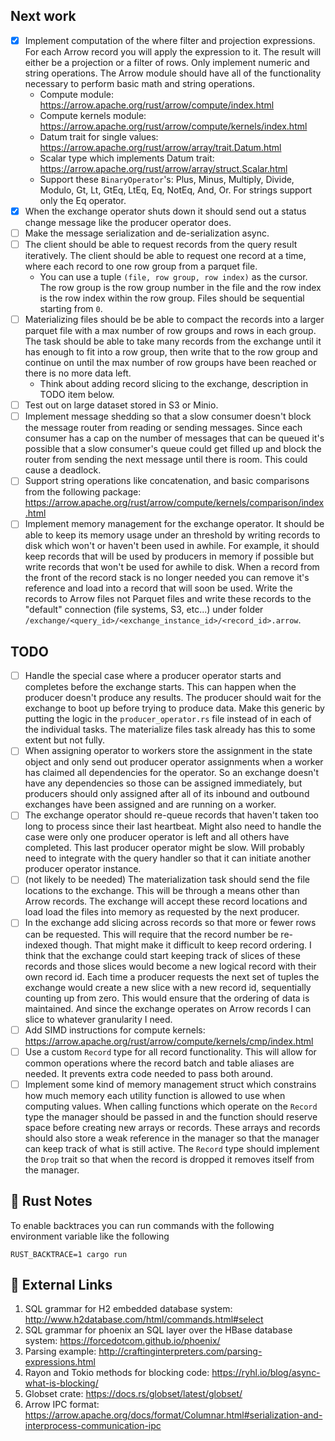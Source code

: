 
## Next work

- [X] Implement computation of the where filter and projection expressions. For each Arrow record
you will apply the expression to it. The result will either be a projection or a filter 
of rows. Only implement numeric and string operations. The Arrow module should have all of 
the functionality necessary to perform basic math and string operations.
  * Compute module: https://arrow.apache.org/rust/arrow/compute/index.html
  * Compute kernels module: https://arrow.apache.org/rust/arrow/compute/kernels/index.html
  * Datum trait for single values: https://arrow.apache.org/rust/arrow/array/trait.Datum.html
  * Scalar type which implements Datum trait: https://arrow.apache.org/rust/arrow/array/struct.Scalar.html
  * Support these `BinaryOperator`'s: Plus, Minus, Multiply, Divide, Modulo, Gt, Lt, GtEq, LtEq,
  Eq, NotEq, And, Or. For strings support only the Eq operator.
- [X] When the exchange operator shuts down it should send out a status change message like
the producer operator does.
- [ ] Make the message serialization and de-serialization async.
- [ ] The client should be able to request records from the query result iteratively. The client
should be able to request one record at a time, where each record to one row group from a 
parquet file.
  * You can use a tuple `(file, row group, row index)` as the cursor. The row group is the 
  row group number in the file and the row index is the row index within the row group.
  Files should be sequential starting from `0`.
- [ ] Materializing files should be be able to compact the records into a larger parquet file
with a max number of row groups and rows in each group. The task should be
able to take many records from the exchange until it has enough to fit into a row group,
then write that to the row group and continue on until the max number of row groups
have been reached or there is no more data left. 
  * Think about adding record slicing to the exchange, description in TODO item below.
- [ ] Test out on large dataset stored in S3 or Minio.
- [ ] Implement message shedding so that a slow consumer doesn't block the message router from
reading or sending messages. Since each consumer has a cap on the number of messages that
can be queued it's possible that a slow consumer's queue could get filled up and block the
router from sending the next message until there is room. This could cause a deadlock.
- [ ] Support string operations like concatenation, and basic comparisons from 
the following package: https://arrow.apache.org/rust/arrow/compute/kernels/comparison/index.html
- [ ] Implement memory management for the exchange operator. It should be able to keep its
memory usage under an threshold by writing records to disk which won't or haven't been used
in awhile. For example, it should keep records that will be used by producers in memory if
possible but write records that won't be used for awhile to disk. When a record from the front
of the record stack is no longer needed you can remove it's reference and load into a record
that will soon be used. Write the records to Arrow files not Parquet files and write these
records to the "default" connection (file systems, S3, etc...) under folder 
`/exchange/<query_id>/<exchange_instance_id>/<record_id>.arrow`.

## TODO

- [ ] Handle the special case where a producer operator starts and completes before the 
exchange starts. This can happen when the producer doesn't produce any results. The producer
should wait for the exchange to boot up before trying to produce data. Make this generic
by putting the logic in the `producer_operator.rs` file instead of in each of the individual
tasks. The materialize files task already has this to some extent but not fully.
- [ ] When assigning operator to workers store the assignment in the state object and only 
send out producer operator assignments when a worker has claimed all dependencies for the operator.
So an exchange doesn't have any dependencies so those can be assigned immediately, but producers
should only assigned after all of its inbound and outbound exchanges have been assigned and
are running on a worker.
- [ ] The exchange operator should re-queue records that haven't taken too long to process
since their last heartbeat. Might also need to handle the case were only one producer operator
is left and all others have completed. This last producer operator might be slow. Will probably
need to integrate with the query handler so that it can initiate another producer operator
instance.
- [ ] (not likely to be needed) The materialization task should send the file locations to 
the exchange. This will be through a means other than Arrow records. The exchange will 
accept these record locations and load load the files into memory as requested by the next producer.
- [ ] In the exchange add slicing across records so that more or fewer rows can be requested.
This will require that the record number be re-indexed though. That might make it
difficult to keep record ordering. I think that the exchange could start keeping
track of slices of these records and those slices would become a new logical record
with their own record id. Each time a producer requests the next set of tuples the
exchange would create a new slice with a new record id, sequentially counting up 
from zero. This would ensure that the ordering of data is maintained. And since the
exchange operates on Arrow records I can slice to whatever granularity I need.
- [ ] Add SIMD instructions for compute kernels: https://arrow.apache.org/rust/arrow/compute/kernels/cmp/index.html
- [ ] Use a custom `Record` type for all record functionality. This will
allow for common operations where the record batch and table aliases are
needed. It prevents extra code needed to pass both around.
- [ ] Implement some kind of memory management struct which constrains how much memory
each utility function is allowed to use when computing values. When calling functions
which operate on the `Record` type the manager should be passed in and the function
should reserve space before creating new arrays or records. These arrays and records
should also store a weak reference in the manager so that the manager can keep track of
what is still active. The `Record` type should implement the `Drop` trait so that
when the record is dropped it removes itself from the manager.

## 📄 Rust Notes

To enable backtraces you can run commands with the following environment variable like
the following
```
RUST_BACKTRACE=1 cargo run 
```

## 🔗 External Links

1. SQL grammar for H2 embedded database system: http://www.h2database.com/html/commands.html#select
2. SQL grammar for phoenix an SQL layer over the HBase database system: https://forcedotcom.github.io/phoenix/
3. Parsing example: http://craftinginterpreters.com/parsing-expressions.html
4. Rayon and Tokio methods for blocking code: https://ryhl.io/blog/async-what-is-blocking/
5. Globset crate: https://docs.rs/globset/latest/globset/
6. Arrow IPC format: https://arrow.apache.org/docs/format/Columnar.html#serialization-and-interprocess-communication-ipc

